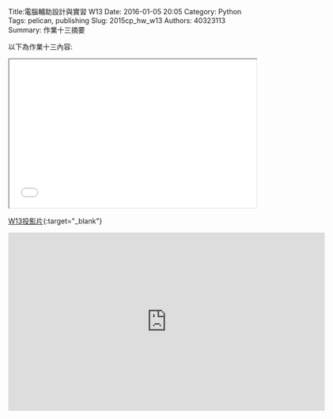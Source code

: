 Title:電腦輔助設計與實習  W13
Date: 2016-01-05 20:05
Category: Python
Tags: pelican, publishing
Slug: 2015cp_hw_w13
Authors: 40323113
Summary: 作業十三摘要

以下為作業十三內容:

<iframe src="40323113_cp_w13.html" width="500" height="300"></iframe>

[W13投影片](40323113_cp_w13.html){:target="_blank"}

<iframe width="640" height="360" src="https://www.youtube.com/embed/6wfourPE7pE" frameborder="0" allowfullscreen></iframe>
